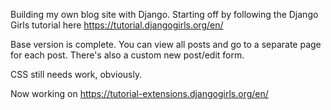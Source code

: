 Building my own blog site with Django. Starting off by following the Django Girls tutorial here https://tutorial.djangogirls.org/en/

Base version is complete. You can view all posts and go to a separate page for each post. There's also a custom new post/edit form.

CSS still needs work, obviously.

Now working on https://tutorial-extensions.djangogirls.org/en/